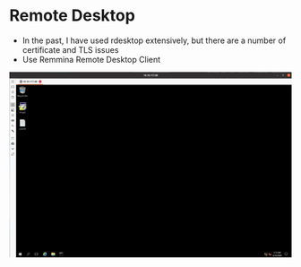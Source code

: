 # Remote Desktop

* In the past, I have used rdesktop extensively, but there are a number of certificate and TLS issues
* Use Remmina Remote Desktop Client

![Remmina](https://github.com/billburn/penetration-testing/blob/master/Remote%20Desktop/Images/remmina-01.png)